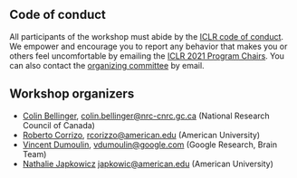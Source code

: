 ## Code of conduct

All participants of the workshop must abide by the [ICLR code of conduct](https://iclr.cc/public/CodeOfConduct). We empower and encourage you to report any behavior that makes you or others feel uncomfortable by emailing the [ICLR 2021 Program Chairs](mailto:iclr2021programchairs@googlegroups.com). You can also contact the [organizing committee](#workshop-organizers) by email.

## Workshop organizers

- [Colin Bellinger](https://web.cs.dal.ca/~bellinger/), [colin.bellinger@nrc-cnrc.gc.ca](mailto:colin.bellinger@nrc-cnrc.gc.ca) (National Research Council of Canada)
- [Roberto Corrizo](https://www.american.edu/cas/faculty/rcorizzo.cfm), [rcorizzo@american.edu](mailto:rcorizzo@american.edu) (American University)
- [Vincent Dumoulin](https://vdumoulin.github.io), [vdumoulin@google.com](mailto:vdumoulin@google.com) (Google Research, Brain Team)
- [Nathalie Japkowicz](https://www.american.edu/cas/faculty/japkowic.cfm) [japkowic@american.edu](mailto:japkowic@american.edu) (American University)
